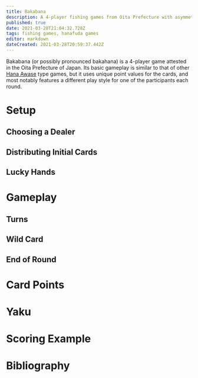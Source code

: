 ```yaml
---
title: Bakabana
description: A 4-player fishing games from Oita Prefecture with asymmetric gameplay
published: true
date: 2021-03-28T21:04:32.728Z
tags: fishing games, hanafuda games
editor: markdown
dateCreated: 2021-03-28T20:59:37.442Z
---
```


Bakabana (or possibly pronounced bakahana) is a 4-player game attested in the Oita Prefecture of Japan. Its basic gameplay is similar to that of other [Hana Awase](/en/hanafuda/games/hana-awase) type games, but it uses unique point values for the cards, and most notably features a different play style for one of the participants each round.
# Setup
## Choosing a Dealer
## Distributing Initial Cards
## Lucky Hands
# Gameplay
## Turns
## Wild Card
## End of Round
# Card Points
# Yaku
# Scoring Example
# Bibliography


